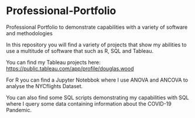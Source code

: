 # Professional-Portfolio
Professional Portfolio to demonstrate capabilities with a variety of software and methodologies

In this repository you will find a variety of projects that show my abilities to use a multitude of software that such as R, SQL and Tableau. 

You can find my Tableau projects here: https://public.tableau.com/app/profile/douglas.wood

For R you can find a Jupyter Notebbok where I use ANOVA and ANCOVA to analyse the NYCflights Dataset.

You can also find some SQL scripts demonstrating my capabilities with SQL where I query some data containing information about the COVID-19 Pandemic.
